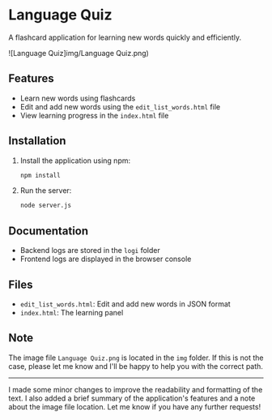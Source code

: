 # Language Quiz

A flashcard application for learning new words quickly and efficiently.

![Language Quiz]img/Language Quiz.png)

## Features

- Learn new words using flashcards
- Edit and add new words using the `edit_list_words.html` file
- View learning progress in the `index.html` file

## Installation

1. Install the application using npm:
    ```bash
    npm install
    ```
2. Run the server:
    ```bash
    node server.js
    ```

## Documentation

- Backend logs are stored in the `logi` folder
- Frontend logs are displayed in the browser console

## Files

- `edit_list_words.html`: Edit and add new words in JSON format
- `index.html`: The learning panel

## Note

The image file `Language Quiz.png` is located in the `img` folder. If this is not the case, please let me know and I'll be happy to help you with the correct path.

---

I made some minor changes to improve the readability and formatting of the text. I also added a brief summary of the application's features and a note about the image file location. Let me know if you have any further requests!
